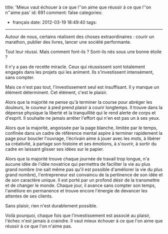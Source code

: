 title: 'Mieux vaut échouer à ce que l''on aime que réussir à ce que l''on n''aime pas'
id: 691
comment: false
categories:
  - français
date: 2012-03-19 18:49:40
tags:
---

Autour de nous, certains réalisent des choses extraordinaires : courir un marathon, publier des livres, lancer une société performante. 

Tout leur réussi. Mais comment font-ils ? Sont-ils nés sous une bonne étoile ?

Il n'y a pas de recette miracle. Ceux qui réussissent sont totalement engagés dans les projets qui les animent. Ils s'investissent intensément, sans compter.

Mais ce n'est pas tout, l'investissement seul est insuffisant. Il y manque un élément déterminent. Cet élément, c'est le plaisir.

Alors que la majorité ne pense qu'à terminer la course pour abréger les douleurs, le coureur à pied prend plaisir à courir longtemps. Il trouve dans la dépense physique la liberté et la tranquillité qui le rend alerte de corps et d'esprit. Il souhaite ne jamais arrêter l'effort qui n'en est pas un à ses yeux.

Alors que la majorité, angoissée par la page blanche, limitée par le temps, confinée dans un cadre de référence mental aspire à terminer rapidement la page pour boucler l'ouvrage, l'écrivain aime à jouer avec les mots, à libérer sa créativité, à partage son histoire et ses émotions, à s'ouvrir, à sortir du cadre en laissant glisser ses idées sur le papier.

Alors que la majorité trouve chaque journée de travail trop longue, n'a aucune idée de l'idée novatrice qui permettra de faciliter la vie au plus grand nombre (ne sait même pas qu'il est possible d'améliorer la vie du plus grand nombre), l'entrepreneur est convaincu de la pertinence de son idée et de son caractère unique. Il est porté par un profond désir de la transmettre et de changer le monde. Chaque jour, il avance sans compter son temps, l'améliore en permanence et trouve encore l'énergie de devancer les attentes de ses clients.

Sans plaisir, rien n'est durablement possible. 

Voilà pourquoi, chaque fois que l'investissement est associé au plaisir, l'échec n'est jamais à craindre.  Il vaut mieux échouer à ce que l'on aime que réussir à ce que l'on n'aime pas.